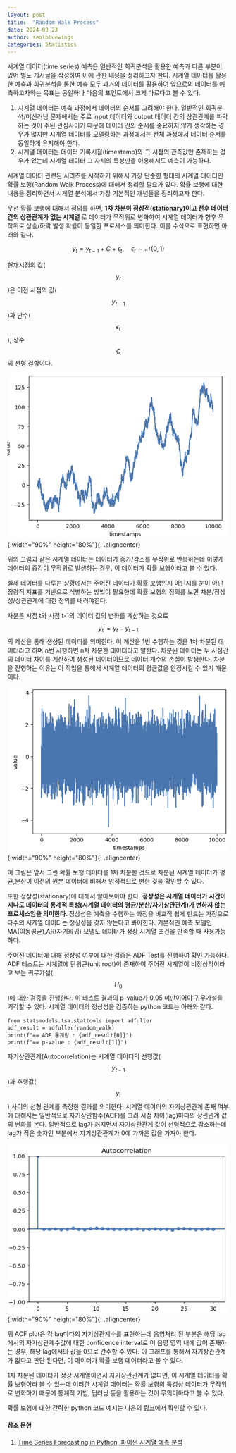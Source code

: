 ```yaml
---
layout: post
title:  "Random Walk Process"
date: 2024-09-23
author: seolbluewings
categories: Statistics
---
```


시계열 데이터(time series) 예측은 일반적인 회귀분석을 활용한 예측과 다른 부분이 있어 별도 게시글을 작성하여 이에 관한 내용을 정리하고자 한다.
시계열 데이터를 활용한 예측과 회귀분석을 통한 예측 모두 과거의 데이터를 활용하여 앞으로의 데이터를 예측하고자하는 목표는 동일하나 다음의 포인트에서 크게 다르다고 볼 수 있다.

1. 시계열 데이터는 예측 과정에서 데이터의 순서를 고려해야 한다. 일반적인 회귀분석/머신러닝 문제에서는 주로 input 데이터와 output 데이터 간의 상관관계를 파악하는 것이 주된 관심사이기 때문에 데이터 간의 순서를 중요하지 않게 생각하는 경우가 많지만 시계열 데이터를 모델링하는 과정에서는 전체 과정에서 데이터 순서를 동일하게 유지해야 한다.
2. 시계열 데이터는 데이터 기록시점(timestamp)와 그 시점의 관측값만 존재하는 경우가 있는데 시계열 데이터 그 자체의 특성만을 이용해서도 예측이 가능하다. 

시계열 데이터 관련된 시리즈를 시작하기 위해서 가장 단순한 형태의 시계열 데이터인 확률 보행(Random Walk Process)에 대해서 정리할 필요가 있다.
확률 보행에 대한 내용을 정리하면서 시계열 분석에서 가장 기본적인 개념들을 정리하고자 한다.

우선 확률 보행에 대해서 정의를 하면, <strong> 1차 차분이 정상적(stationary)이고 전후 데이터 간의 상관관계가 없는 시계열 </strong> 로 데이터가 무작위로 변화하여 시계열 데이터가 향후 무작위로 상승/하락 발생 확률이 동일한 프로세스를 의미한다. 이를 수식으로 표현하면 아래와 같다.

$$ y_{t} = y_{t-1} + C + \epsilon_{t}, \quad \epsilon_{t} \sim \mathcal{N}(0,1) $$

현재시점의 값($$y_{t}$$)은 이전 시점의 값($$y_{t-1}$$)과 난수($$\epsilon_{t}$$), 상수 $$C$$ 의 선형 결합이다.

![random_walk](https://github.com/seolbluewings/seolbluewings.github.io/blob/master/assets/random_walk_1.PNG?raw=true){:width="90%" height="80%"}{: .aligncenter}

위의 그림과 같은 시계열 데이터는 데이터가 증가/감소를 무작위로 반복하는데 이렇게 데이터의 증감이 무작위로 발생하는 경우, 이 데이터가 확률 보행이라고 볼 수 있다. 

실제 데이터를 다루는 상황에서는 주어진 데이터가 확률 보행인지 아닌지를 눈이 아닌 정량적 지표를 기반으로 식별하는 방법이 필요한데 확률 보행의 정의를 보면 차분/정상성/상관관계에 대한 정의를 내려야한다.

차분은 시점 t와 시점 t-1의 데이터 값의 변화를 계산하는 것으로 $$ y_{t}^{'} = y_{t}-y_{t-1} $$ 의 계산을 통해 생성된 데이터를 의미한다. 이 계산을 1번 수행하는 것을 1차 차분된 데이터라고 하며 n번 시행하면 n차 차분한 데이터라고 말한다. 차분된 데이터는 두 시점간의 데이터 차이를 계산하여 생성된 데이터이므로 데이터 개수의 손실이 발생한다. 차분을 진행하는 이유는 이 작업을 통해서 시계열 데이터의 평균값을 안정시킬 수 있기 때문이다.

![random_walk](https://github.com/seolbluewings/seolbluewings.github.io/blob/master/assets/random_walk_3.PNG?raw=true){:width="90%" height="80%"}{: .aligncenter}

이 그림은 앞서 그린 확률 보행 데이터를 1차 차분한 것으로 차분된 시계열 데이터가 평균,분산이 이전의 원본 데이터에 비해서 안정적으로 변한 것을 확인할 수 있다.

또한 정상성(stationary)에 대해서 알아보아야 한다. <strong> 정상성은 시계열 데이터가 시간이 지나도 데이터의 통계적 특성(시계열 데이터의 평균/분산/자기상관관계)가 변하지 않는 프로세스임을 의미한다. </strong> 정상성은 예측을 수행하는 과정을 비교적 쉽게 만드는 가정으로 다수의 시계열 데이터는 정상성을 갖지 않는다고 봐야한다. 기본적인 예측 모델인 MA(이동평균),AR(자기회귀) 모델도 데이터가 정상 시계열 조건을 만족할 때 사용가능하다. 

주어진 데이터에 대해 정상성 여부에 대한 검증은 ADF Test를 진행하여 확인 가능하다. ADF 테스트는 시계열에 단위근(unit root)이 존재하여 주어진 시계열이 비정상적이라고 보는 귀무가설($$H_{0}$$)에 대한 검증을 진행한다. 이 테스트 결과의 p-value가 0.05 미만이어야 귀무가설을 기각할 수 있다. 시계열 데이터의 정상성을 검증하는 python 코드는 아래와 같다.

```
from statsmodels.tsa.stattools import adfuller
adf_result = adfuller(random_walk)
print(f"== ADF 통계량 : {adf_result[0]}")
print(f"== p-value : {adf_result[1]}")
```

자기상관관계(Autocorrelation)는 시계열 데이터의 선행값($$y_{t-1}$$)과 후행값($$y_{t}$$) 사이의 선형 관계를 측정한 결과를 의미한다. 시계열 데이터의 자기상관관계 존재 여부에 대해서는 일반적으로 자기상관함수(ACF)를 그려 시점 차이(lag)마다의 상관관계 값의 변화를 본다. 일반적으로 lag가 커지면서 자기상관관계 값이 선형적으로 감소하는데 lag가 작은 숫자인 부분에서 자기상관관계가 0에 가까운 값을 가져야 한다. 

![random_walk](https://github.com/seolbluewings/seolbluewings.github.io/blob/master/assets/random_walk_2.PNG?raw=true){:width="90%" height="80%"}{: .aligncenter}

위 ACF plot은 각 lag마다의 자기상관계수를 표현하는데 음영처리 된 부분은 해당 lag에서의 자기상관계수값에 대한 confidence interval로 이 음영 영역 내에 값이 존재하는 경우, 해당 lag에서의 값을 0으로 간주할 수 있다. 이 그래프를 통해서 자기상관관계가 없다고 판단 된다면, 이 데이터가 확률 보행 데이터라고 볼 수 있다.

1차 차분된 데이터가 정상 시계열이면서 자기상관관계가 없다면, 이 시계열 데이터를 확률 보행이라 볼 수 있는데 이러한 시계열 데이터는 확률 보행의 특성상 데이터가 무작위로 변화하기 때문에 통계적 기법, 딥러닝 등을 활용하는 것이 무의미하다고 볼 수 있다. 


확률 보행에 대한 간략한 python 코드 예시는 다음의 [링크](https://github.com/seolbluewings/python_study/blob/master/01.study/random_walk.py)에서 확인할 수 있다.


#### 참조 문헌
1. [Time Series Forecasting in Python, 파이썬 시계열 예측 분석](https://product.kyobobook.co.kr/detail/S000213799852a) <br/>
